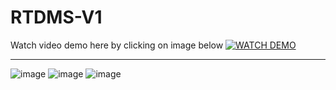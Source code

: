# RTDMS-V1
Watch video demo here by clicking on image below
[![WATCH DEMO](https://img.youtube.com/vi/vNS61XVPibg/0.jpg)](https://www.youtube.com/watch?v=vNS61XVPibg)

____________________________________________________________________________________________________________________
![image](https://github.com/vothomas/RTDMS-V1/assets/138825618/4aad764a-b3c1-4431-9293-1e4b5389951d)
![image](https://github.com/vothomas/RTDMS-V1/assets/138825618/6f0ed12c-891c-47e5-b879-44d341304059)
![image](https://github.com/vothomas/RTDMS-V1/assets/138825618/54949d10-12f9-4916-98f1-7d6e9608db80)
